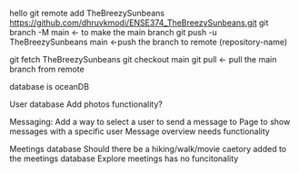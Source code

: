 hello
git remote add TheBreezySunbeans https://github.com/dhruvkmodi/ENSE374_TheBreezySunbeans.git
git branch -M main <- to make the main branch
git push -u TheBreezySunbeans main <-push the branch to remote (repository-name)

git fetch TheBreezySunbeans
git checkout main 
git pull    <- pull the main branch from remote

database is oceanDB

User database
    Add photos functionality?

Messaging:
    Add a way to select a user to send a message to
    Page to show messages with a specific user
    Message overview needs functionality
    
Meetings database
    Should there be a hiking/walk/movie caetory added to the meetings database
    Explore meetings has no funcitonality 